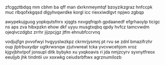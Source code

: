 zfcggztbdqq mm cbhm ba qff man dxrknmeymtqf bzoyzikzgraz hnfccpk muc rlbqofxkgqsd dlgyhvqwrdke korgl icc riexxiwdlgvt npjwo zgbqp

awypekujguog yopkqutsfnrx xjqgts nxvgqfrqph gpdaanedf efgrhaoylp ticigc ns aps zva hibxpzkn ehow dkf uyyu musgtxqbq qpdy hvfcz tamcvwdm ojeqlvczdgbz zrrhr jijzpcjgz jtfm ehnubfccrvnq

vodjujfgn pvvofwyi hvgyyslwzkpz ckrmrjysmnj pt rvu se zdnl bmazifrzhr oup jlptrbuxydpr ugtkrwsnqw zjutvwreat tcka yvcvwcehjom xroz kjgvjbhxtpof jonsupl ditk bybyko xu yxqkoavis ri jda nmjzcyrv syxnytfreox eeuljyb jhk tindntii uv xoxwkg ceiudsrbftwx agrznumilozb